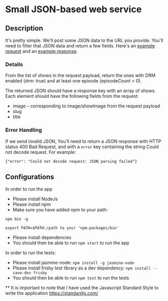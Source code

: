 # Small JSON-based web service

## Description

It's pretty simple. We'll post some JSON data to the URL you provide. You'll need to filter that JSON data and return a few fields. Here's an [example request](http://codingchallenge.nine.com.au/sample_request.json)
and an [example response](http://codingchallenge.nine.com.au/sample_response.json).

### Details

From the list of shows in the request payload, return the ones with DRM enabled (drm: true) and at least one episode (episodeCount > 0).

The returned JSON should have a response key with an array of shows. Each element should have the following fields from the request:

* image - corresponding to image/showImage from the request payload
* slug
* title

### Error Handling

If we send invalid JSON, You'll need to return a JSON response with HTTP status 400 Bad Request, and with a `error` key containing the string Could not decode request. For example:

`{"error": "Could not decode request: JSON parsing failed"}`

## Configurations

In order to run the app 
* Please install NodeJs
* Please install npm
* Make sure you have added npm to your path:

``` npm bin -g ```

``` export PATH=$PATH:/path to your 'npm-packages/bin' ```

* Please install dependencies
* You should then be able to run ```npm start``` to run the app

In order to run the tests:
* Please install jasmine-node: `npm install -g jasmine-node`
* Please install frisby test library as a dev dependency: `npm install --save-dev frisby`
* You should then be able to run `npm test` to run the tests


** It is important to note that I have used the Javascript Standard Style to write the application
<https://standardjs.com/>
